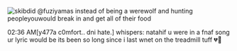![skibdid](https://media.discordapp.net/attachments/1262529976184340520/1367269880000286721/ezgif.com-crop_5.gif?ex=6818960e&is=6817448e&hm=2bded2e2f67fe120c419c580a9ce3f515b8a54b608e27eab6d2cddbab434b629&=&width=368&height=575)
@fuziyamas instead of being a werewolf and hunting peopleyouwould break in and get all of their food


02:36 AM[y477a c0mfort.. dni hate.] whispers: natahif u were in a fnaf song ur lyric would be its been so long since i last wnet on the treadmill tuff 💔🥀

